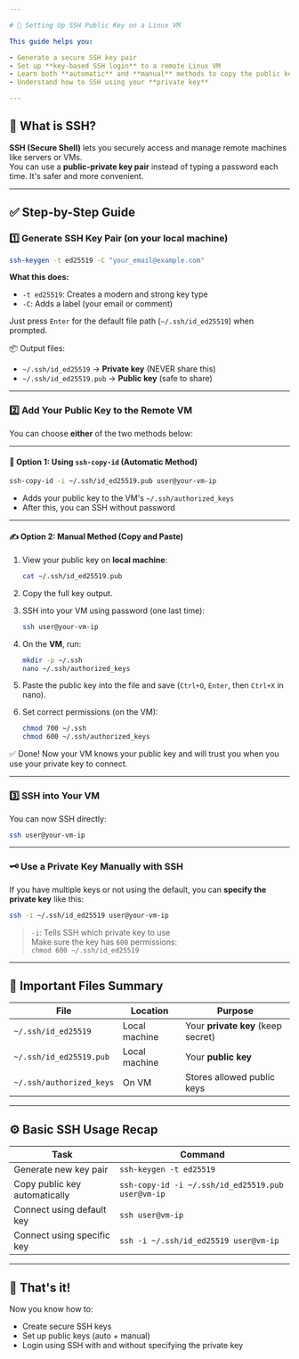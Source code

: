 ```yaml
---

# 🔐 Setting Up SSH Public Key on a Linux VM

This guide helps you:

- Generate a secure SSH key pair
- Set up **key-based SSH login** to a remote Linux VM
- Learn both **automatic** and **manual** methods to copy the public key
- Understand how to SSH using your **private key**

---
```


## 🧠 What is SSH?

**SSH (Secure Shell)** lets you securely access and manage remote machines like servers or VMs.  
You can use a **public-private key pair** instead of typing a password each time. It's safer and more convenient.

---

## ✅ Step-by-Step Guide

### 1️⃣ Generate SSH Key Pair (on your local machine)

```bash
ssh-keygen -t ed25519 -C "your_email@example.com"
```

**What this does:**
- `-t ed25519`: Creates a modern and strong key type
- `-C`: Adds a label (your email or comment)

Just press `Enter` for the default file path (`~/.ssh/id_ed25519`) when prompted.

📦 Output files:
- `~/.ssh/id_ed25519` → **Private key** (NEVER share this)
- `~/.ssh/id_ed25519.pub` → **Public key** (safe to share)

---

### 2️⃣ Add Your Public Key to the Remote VM

You can choose **either** of the two methods below:

---

#### 🔁 Option 1: Using `ssh-copy-id` (Automatic Method)

```bash
ssh-copy-id -i ~/.ssh/id_ed25519.pub user@your-vm-ip
```

- Adds your public key to the VM's `~/.ssh/authorized_keys`
- After this, you can SSH without password

---

#### ✍️ Option 2: Manual Method (Copy and Paste)

1. View your public key on **local machine**:

    ```bash
    cat ~/.ssh/id_ed25519.pub
    ```

2. Copy the full key output.

3. SSH into your VM using password (one last time):

    ```bash
    ssh user@your-vm-ip
    ```

4. On the **VM**, run:

    ```bash
    mkdir -p ~/.ssh
    nano ~/.ssh/authorized_keys
    ```

5. Paste the public key into the file and save (`Ctrl+O`, `Enter`, then `Ctrl+X` in nano).

6. Set correct permissions (on the VM):

    ```bash
    chmod 700 ~/.ssh
    chmod 600 ~/.ssh/authorized_keys
    ```

✅ Done! Now your VM knows your public key and will trust you when you use your private key to connect.

---

### 3️⃣ SSH into Your VM

You can now SSH directly:

```bash
ssh user@your-vm-ip
```

---

### 🗝️ Use a Private Key Manually with SSH

If you have multiple keys or not using the default, you can **specify the private key** like this:

```bash
ssh -i ~/.ssh/id_ed25519 user@your-vm-ip
```

> `-i`: Tells SSH which private key to use  
> Make sure the key has `600` permissions:  
> `chmod 600 ~/.ssh/id_ed25519`

---

## 📂 Important Files Summary

| File | Location | Purpose |
|------|----------|---------|
| `~/.ssh/id_ed25519` | Local machine | Your **private key** (keep secret) |
| `~/.ssh/id_ed25519.pub` | Local machine | Your **public key** |
| `~/.ssh/authorized_keys` | On VM | Stores allowed public keys |

---

## ⚙️ Basic SSH Usage Recap

| Task | Command |
|------|---------|
| Generate new key pair | `ssh-keygen -t ed25519` |
| Copy public key automatically | `ssh-copy-id -i ~/.ssh/id_ed25519.pub user@vm-ip` |
| Connect using default key | `ssh user@vm-ip` |
| Connect using specific key | `ssh -i ~/.ssh/id_ed25519 user@vm-ip` |

---

## 🙌 That's it!

Now you know how to:
- Create secure SSH keys
- Set up public keys (auto + manual)
- Login using SSH with and without specifying the private key

